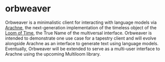 # orbweaver

Orbweaver is a minimalistic client for interacting with language models via [Arachne](https://github.com/gaspodethemad/arachne), the next-generation implementation of the timeless object of the [Loom of Time](https://generative.ink/loom/toc/), the True Name of the multiversal interface. Orbweaver is intended to demonstrate one use case for a tapestry client and will evolve alongside Arachne as an interface to generate text using language models. Eventually, Orbweaver will be extended to serve as a multi-user interface to Arachne using the upcoming Multiloom library.